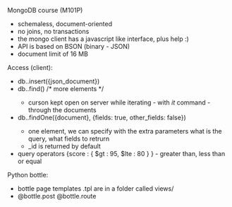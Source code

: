 MongoDB course (M101P)
- schemaless, document-oriented
- no joins, no transactions
- the mongo client has a javascript like interface, plus help :)
- API is based on BSON (binary - JSON)
- document limit of 16 MB



Access (client):
- db.<name>.insert({json_document})
- db.<name>.find() /* more elements */
    - curson kept open on server while iterating - with _it_ command - through the documents
- db.<name>.findOne({document}, {fields: true, other_fields: false})
    - one element, we can specify with the extra parameters what is the query, what fields to retrurn
    - _id is returned by default
- query operators {score : { $gt : 95, $lte : 80 } } - greater than, less than or equal

Python bottle:
- bottle page templates .tpl are in a folder called views/
- @bottle.post @bottle.route
